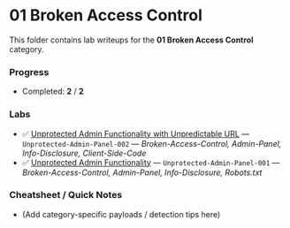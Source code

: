 # 01 Broken Access Control

This folder contains lab writeups for the **01 Broken Access Control** category.

### Progress

- Completed: **2** / **2**

### Labs

- ✅ [Unprotected Admin Functionality with Unpredictable URL](Unprotected%20Admin%20Functionality%20with%20Unpredictable%20URL.md) — `Unprotected-Admin-Panel-002` — _Broken-Access-Control, Admin-Panel, Info-Disclosure, Client-Side-Code_
- ✅ [Unprotected Admin Functionality](Unprotected%20Admin%20Functionality.md) — `Unprotected-Admin-Panel-001` — _Broken-Access-Control, Admin-Panel, Info-Disclosure, Robots.txt_

### Cheatsheet / Quick Notes

- (Add category-specific payloads / detection tips here)

